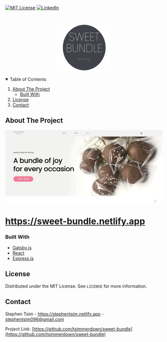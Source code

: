 [![MIT License][license-shield]][license-url]
[![LinkedIn][linkedin-shield]][linkedin-url]

<!-- PROJECT LOGO -->
<br />
<p align="center">
  <a href="https://sweet-bundle.netlify.app">
    <img src="./client/src/assets/images/Logo.png" alt="Logo" width="175" height="150">
  </a>

<!-- TABLE OF CONTENTS -->
<details open="open">
  <summary>Table of Contents</summary>
  <ol>
    <li>
      <a href="#about-the-project">About The Project</a>
      <ul>
        <li><a href="#built-with">Built With</a></li>
      </ul>
    </li>
    <li><a href="#license">License</a></li>
    <li><a href="#contact">Contact</a></li>
  </ol>
</details>

<!-- ABOUT THE PROJECT -->

## About The Project

[![Screen Shot][product-screenshot]](./client/src/assets/images/readmeImage.jpg)

<a><h1>https://sweet-bundle.netlify.app</h1></a>

### Built With

- [Gatsby.js](https://www.gatsbyjs.com/)
- [React](https://reactjs.org/)
- [Express.js](https://expressjs.com/)

<!-- LICENSE -->

## License

Distributed under the MIT License. See `LICENSE` for more information.

<!-- CONTACT -->

## Contact

Stephen Tsim - https://stephentsim.netlify.app - stephentsim096@gmail.com

Project Link: [https://github.com/tsimmerdown/sweet-bundle](https://github.com/tsimmerdown/sweet-bundle)

<!-- MARKDOWN LINKS & IMAGES -->
<!-- https://www.markdownguide.org/basic-syntax/#reference-style-links -->

[license-shield]: https://img.shields.io/github/license/othneildrew/Best-README-Template.svg?style=for-the-badge
[license-url]: https://github.com/othneildrew/Best-README-Template/blob/master/LICENSE.txt
[linkedin-shield]: https://img.shields.io/badge/-LinkedIn-black.svg?style=for-the-badge&logo=linkedin&colorB=555
[linkedin-url]: https://linkedin.com/in/stephen-tsim
[product-screenshot]: ./client/src/assets/images/readmeImage.jpg
